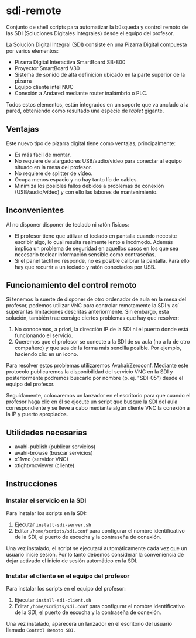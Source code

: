 # sdi-remote

Conjunto de shell scripts para automatizar la búsqueda y control remoto de las SDI (Soluciones Digitales Integrales) desde el equipo del profesor.

La Solución Digital Integral (SDI) consiste en una Pizarra Digital compuesta por varios elementos:

* Pizarra Digital Interactiva SmartBoard SB-800
* Proyector SmartBoard V30
* Sistema de sonido de alta definición ubicado en la parte superior de la pizarra
* Equipo cliente intel NUC
* Conexión a Andared mediante router inalámbrio o PLC.

Todos estos elementos, están integrados en un soporte que va anclado a la pared, obteniendo como resultado una especie de *tablet* gigante.

## Ventajas

Este nuevo tipo de pizarra digital tiene como ventajas, principalmente:

* Es más fácil de montar.
* No requiere de alargadores USB/audio/vídeo para conectar al equipo situado en la mesa del profesor.
* No requiere de splitter de vídeo.
* Ocupa menos espacio y no hay tanto lío de cables.
* Minimiza los posibles fallos debidos a problemas de conexión (USB/audio/vídeo) y con ello las labores de mantenimiento.

## Inconvenientes

Al no disponer disponer de teclado ni ratón físicos:

* El profesor tiene que utilizar el teclado en pantalla cuando necesite escribir algo, lo cual resulta realmente lento e incómodo. Además implica un problema de seguridad en aquellos casos en los que sea necesario teclear información sensible como contraseñas.
* Si el panel táctil no responde, no es posible calibrar la pantalla. Para ello hay que recurrir a un teclado y ratón conectados por USB.

## Funcionamiento del control remoto

Si tenemos la suerte de disponer de otro ordenador de aula en la mesa del profesor, podemos utilizar VNC para controlar remotamente la SDI y así superar las limitaciones descritas anteriormente. Sin embargo, esta solución, también trae consigo ciertos problemas que hay que resolver:

1. No conocemos, a priori, la dirección IP de la SDI ni el puerto donde está funcionando el servicio.
2. Queremos que el profesor se conecte a la SDI de su aula (no a la de otro compañero) y que sea de la forma más sencilla posible. Por ejemplo, haciendo clic en un icono.

Para resolver estos problemas utilizaremos Avahai/Zeroconf. Mediante este protocolo publicaremos la disponibilidad del servicio VNC en la SDI y posteriormente podremos buscarlo por nombre (p. ej. "SDI-05") desde el equipo del profesor.

Seguidamente, colocaremos un lanzador en el escritorio para que cuando el profesor haga clic en él se ejecute un script que busque la SDI del aula correspondiente y se lleve a cabo mediante algún cliente VNC la conexión a la IP y puerto apropiados.

## Utilidades necesarias

* avahi-publish (publicar servicios)
* avahi-browse (buscar servicios)
* x11vnc (servidor VNC)
* xtightvncviewer (cliente)

## Instrucciones

### Instalar el servicio en la SDI

Para instalar los scripts en la SDI:

1. Ejecutar `install-sdi-server.sh`
2. Editar `/home/scripts/sdi.conf` para configurar el nombre identificativo de la SDI, el puerto de escucha y la contraseña de conexión.

Una vez instalado, el script se ejecutará automáticamente cada vez que un usuario inicie sesión. Por lo tanto debemos considerar la conveniencia de dejar activado el inicio de sesión automático en la SDI.

### Instalar el cliente en el equipo del profesor

Para instalar los scripts en el equipo del profesor:

1. Ejecutar `install-sdi-client.sh`
2. Editar `/home/scripts/sdi.conf` para configurar el nombre identificativo de la SDI, el puerto de escucha y la contraseña de conexión.

Una vez instalado, aparecerá un lanzador en el escritorio del usuario llamado `Control Remoto SDI`.

